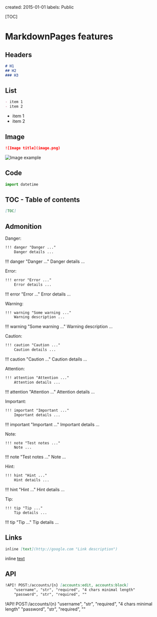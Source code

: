 created: 2015-01-01
labels: Public

[TOC]

# MarkdownPages features

## Headers

```markdown
# H1
## H2
### H3
```

## List

```markdown
- item 1
- item 2
```

- item 1
- item 2

## Image

```markdown
![Image title](image.png)
```

![Image example](https://s3-us-west-2.amazonaws.com/fahlo-p0/0cd82267-3158-423f-b5df-c3e72545bb12/0b25030f/6aed/4a78/8896/decbdc2d1c98/50.100.jpg)

## Code

```python
import datetime
```

## TOC - Table of contents

```markdown
[TOC]
```

## Admonition

Danger:

```markdown
!!! danger "Danger ..."
    Danger details ...
```

!!! danger "Danger ..."
    Danger details ...

Error:

```markdown
!!! error "Error ..."
    Error details ...
```

!!! error "Error ..."
    Error details ...

Warning:

```markdown
!!! warning "Some warning ..."
    Warning description ...
```

!!! warning "Some warning ..."
    Warning description ...

Caution:

```markdown
!!! caution "Caution ..."
    Caution details ...
```

!!! caution "Caution ..."
    Caution details ...

Attention:

```markdown
!!! attention "Attention ..."
    Attention details ...
```

!!! attention "Attention ..."
    Attention details ...

Important:

```markdown
!!! important "Important ..."
    Important details ...
```

!!! important "Important ..."
    Important details ...

Note:

```markdown
!!! note "Test notes ..."
    Note ...
```

!!! note "Test notes ..."
    Note ...

Hint:

```markdown
!!! hint "Hint ..."
    Hint details ...
```

!!! hint "Hint ..."
    Hint details ...

Tip:

```markdown
!!! tip "Tip ..."
    Tip details ...
```

!!! tip "Tip ..."
    Tip details ...

## Links

```markdown
inline [text](http://google.com "Link description")
```

inline [text](http://google.com "Link description")

## API

```markdown
!API! POST:/accounts/{n} [accounts:edit, accounts:block]
    "username", "str", "required", "4 chars minimal length"
    "password", "str", "required", ""
```

!API! POST:/accounts/{n}
    "username", "str", "required", "4 chars minimal length"
    "password", "str", "required", ""
